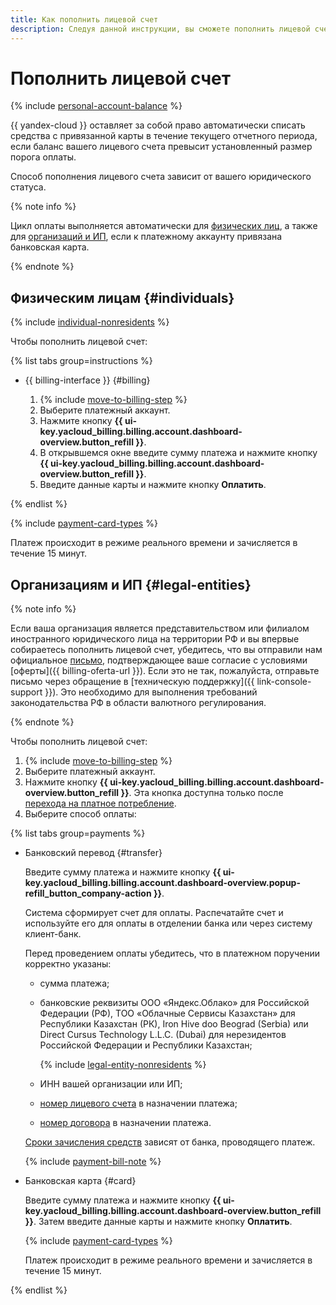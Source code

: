 ```yaml
---
title: Как пополнить лицевой счет
description: Следуя данной инструкции, вы сможете пополнить лицевой счет.
---
```


# Пополнить лицевой счет

{% include [personal-account-balance](../_includes/personal-account-balance.md) %}

{{ yandex-cloud }} оставляет за собой право автоматически списать средства с привязанной карты в течение текущего отчетного периода, если баланс вашего лицевого счета превысит установленный размер порога оплаты.

Способ пополнения лицевого счета зависит от вашего юридического статуса.

{% note info %}

Цикл оплаты выполняется автоматически для [физических лиц](../payment/billing-cycle-individual.md), а также для [организаций и ИП](../payment/billing-cycle-business.md), если к платежному аккаунту привязана банковская карта.

{% endnote %}

## Физическим лицам {#individuals}

{% include [individual-nonresidents](../../_includes/billing/individual-nonresidents.md) %}

Чтобы пополнить лицевой счет:

{% list tabs group=instructions %}

- {{ billing-interface }} {#billing}

  1. {% include [move-to-billing-step](../_includes/move-to-billing-step.md) %}
  1. Выберите платежный аккаунт.
  1. Нажмите кнопку **{{ ui-key.yacloud_billing.billing.account.dashboard-overview.button_refill }}**.
  1. В открывшемся окне введите сумму платежа и нажмите кнопку **{{ ui-key.yacloud_billing.billing.account.dashboard-overview.button_refill }}**.
  1. Введите данные карты и нажмите кнопку **Оплатить**.

{% endlist %}

{% include [payment-card-types](../../_includes/billing/payment-card-types.md) %}

Платеж происходит в режиме реального времени и зачисляется в течение 15 минут.

## Организациям и ИП {#legal-entities}


{% note info %}

Если ваша организация является представительством или филиалом иностранного юридического лица на территории РФ и вы впервые собираетесь пополнить лицевой счет, убедитесь, что вы отправили нам официальное [письмо](https://storage.yandexcloud.net/doc-files/offer-agreement.docx), подтверждающее ваше согласие с условиями [оферты]({{ billing-oferta-url }}). Если это не так, пожалуйста, отправьте письмо через обращение в [техническую поддержку]({{ link-console-support }}). Это необходимо для выполнения требований законодательства РФ в области валютного регулирования.

{% endnote %}


Чтобы пополнить лицевой счет:

1. {% include [move-to-billing-step](../_includes/move-to-billing-step.md) %}
1. Выберите платежный аккаунт.
1. Нажмите кнопку **{{ ui-key.yacloud_billing.billing.account.dashboard-overview.button_refill }}**. Эта кнопка доступна только после [перехода на платное потребление](activate-commercial.md).
1. Выберите способ оплаты:

  {% list tabs group=payments %}

   - Банковский перевод {#transfer}

     Введите сумму платежа и нажмите кнопку **{{ ui-key.yacloud_billing.billing.account.dashboard-overview.popup-refill_button_company-action }}**.

     Система сформирует счет для оплаты. Распечатайте счет и используйте его для оплаты в отделении банка или через систему клиент-банк.

     Перед проведением оплаты убедитесь, что в платежном поручении корректно указаны:
     * сумма платежа;
     * банковские реквизиты ООО «Яндекс.Облако» для Российской Федерации (РФ), ТОО «Облачные Сервисы Казахстан» для Республики Казахстан (РК), Iron Hive doo Beograd (Serbia) или Direct Cursus Technology L.L.C. (Dubai) для нерезидентов Российской Федерации и Республики Казахстан;

       {% include [legal-entity-nonresidents](../../_includes/billing/legal-entity-nonresidents.md) %}

     * ИНН вашей организации или ИП;
     * [номер лицевого счета](../concepts/personal-account.md#id) в назначении платежа;
     * [номер договора](../concepts/contract.md) в назначении платежа.

     [Сроки зачисления средств](../payment/payment-methods-business.md#limits) зависят от банка, проводящего платеж.

     {% include [payment-bill-note](../_includes/payment-bill-note.md) %}

  - Банковская карта {#card}

    Введите сумму платежа и нажмите кнопку **{{ ui-key.yacloud_billing.billing.account.dashboard-overview.button_refill }}**. Затем введите данные карты и нажмите кнопку **Оплатить**.

    {% include [payment-card-types](../../_includes/billing/payment-card-types-business.md) %}

    Платеж происходит в режиме реального времени и зачисляется в течение 15 минут.

  {% endlist %}